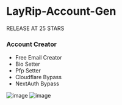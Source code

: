 # LayRip-Account-Gen
RELEASE AT 25 STARS

<h3>Account Creator</h3>

+ Free Email Creator
+ Bio Setter
+ Pfp Setter
+ Cloudflare Bypass
+ NextAuth Bypass


![image](https://user-images.githubusercontent.com/60797067/212561590-0a631ed6-6886-4e73-9ca0-81dda8540228.png)
![image](https://user-images.githubusercontent.com/60797067/212561597-f829c3db-270a-43ae-97e1-6ee1d5a069d6.png)

